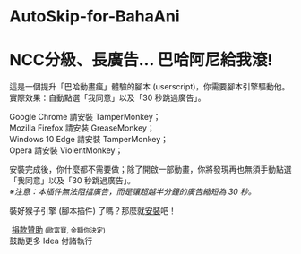 # AutoSkip-for-BahaAni
<h1>NCC分級、長廣告... 巴哈阿尼給我滾!</h1>
這是一個提升「巴哈動畫瘋」體驗的腳本 (userscript)，你需要腳本引擎驅動他。
<br />實際效果：自動點選「我同意」以及「30 秒跳過廣告」。

Google Chrome 請安裝 TamperMonkey；<br />
Mozilla Firefox 請安裝 GreaseMonkey；<br />
Windows 10 Edge 請安裝 TamperMonkey；<br />
Opera 請安裝 ViolentMonkey；

安裝完成後，你什麼都不需要做；除了開啟一部動畫，你將發現再也無須手動點選「我同意」以及「30 秒跳過廣告」。<br />
<i>※注意：本插件無法阻擋廣告，而是讓超越半分鐘的廣告縮短為 30 秒。</i>
<p>
 裝好猴子引擎 (腳本插件) 了嗎？那麼就<a href="https://raw.githubusercontent.com/hollen9/AutoSkip-for-BahaAni/master/autoskip4bahaani.user.js" target="_BLANK">安裝</a>吧！<br />
</p>

<p>
  <a href="https://payment.allpay.com.tw/Broadcaster/Donate/6D43E61922E9BA0AB7FE464E7A64E0DD" target="_blank">捐款贊助</a><small> (歐富寶, 金額你決定)</small>
  <br />鼓勵更多 Idea 付諸執行
</p>
